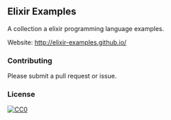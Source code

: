 ## Elixir Examples
A collection a elixir programming language examples.

Website: <http://elixir-examples.github.io/>

### Contributing
Please submit a pull request or issue.

### License
[![CC0](https://i.creativecommons.org/p/zero/1.0/88x31.png)](https://creativecommons.org/publicdomain/zero/1.0/)
